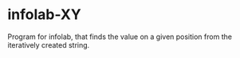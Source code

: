# infolab-XY
Program for infolab, that finds the value on a given position from the iteratively created string.
